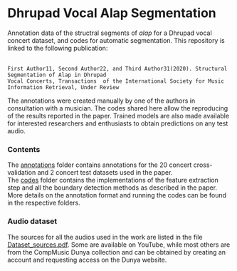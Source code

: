 # Dhrupad Vocal Alap Segmentation
Annotation data of the structral segments of *alap* for a Dhrupad vocal concert dataset, and codes for automatic segmentation. This
repository is linked to the following publication: </br> </br>
```
First Author11, Second Author22, and Third Author31(2020). Structural Segmentation of Alap in Dhrupad 
Vocal Concerts, Transactions  of the International Society for Music Information Retrieval, Under Review
```

The annotations were created manually by one of the authors in consultation with a musician. The codes shared here allow the reproducing of the results reported in the paper. Trained models are also made available for interested researchers and enthusiasts to obtain predictions on any test audio.

### Contents
The [annotations](./annotations) folder contains annotations for the 20 concert cross-validation and 2 concert test datasets used in the paper. </br>
The [codes](./codes) folder contains the implementations of the feature extraction step and all the boundary detection methods as described in the paper. </br>
More details on the annotation format and running the codes can be found in the respective folders.

### Audio dataset
The sources for all the audios used in the work are listed in the file [Dataset_sources.pdf](./Dataset_sources.pdf). Some are available on YouTube, while most others are from the CompMusic Dunya collection and can be obtained by creating an account and requesting access on the Dunya website.


